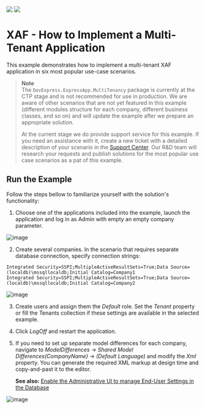 <!-- default badges list -->
[![](https://img.shields.io/badge/Open_in_DevExpress_Support_Center-FF7200?style=flat-square&logo=DevExpress&logoColor=white)](https://supportcenter.devexpress.com/ticket/details/T1143380)
[![](https://img.shields.io/badge/📖_How_to_use_DevExpress_Examples-e9f6fc?style=flat-square)](https://docs.devexpress.com/GeneralInformation/403183)
<!-- default badges end -->

# XAF - How to Implement a Multi-Tenant Application

This example demonstrates how to implement a multi-tenant XAF application in six most popular use-case scenarios. 

> **Note**  
> The `DevExpress.ExpressApp.MultiTenancy` package is currently at the CTP stage and is not recommended for use in production. We are aware of other scenarios that are not yet featured in this example (different modules structure for each company, different business classes, and so on) and will update the example after we prepare an appropriate solution. 
>
> At the current stage we do provide support service for this example. If you need an assistance with it, create a new ticket with a detailed description of your scenario in the [Support Center](https://supportcenter.devexpress.com/). Our R&D team will research your requests and publish solutions for the most popular use case scenarios as a pat of this example.

## Run the Example

Follow the steps bellow to familiarize yourself with the solution's functionality:

1. Choose one of the applications included into the example, launch the application and log in as Admin with empty an empty company parameter.

![image](https://user-images.githubusercontent.com/39731874/214006275-2675b9a2-64d6-4d9f-845b-03737256a33f.png)


2. Create several companies. In the scenario that requires separate database connection, specify connection strings:

```
Integrated Security=SSPI;MultipleActiveResultSets=True;Data Source=(localdb)\mssqllocaldb;Initial Catalog=Company1
Integrated Security=SSPI;MultipleActiveResultSets=True;Data Source=(localdb)\mssqllocaldb;Initial Catalog=Company2
```

![image](https://user-images.githubusercontent.com/39731874/214006416-b8ea9832-0e7e-4ab0-bc1a-a0c17116906a.png)

3. Create users and assign them the _Default_ role. Set the _Tenant_ property or fill the Tenants collection if these settings are available in the selected example.

4. Click _LogOff_ and restart the application.

5. If you need to set up separate model differences for each company, navigate to _ModelDifferences_ -> _Shared Model Differences(CompanyName)_ -> _(Default Language)_ and modify the _Xml_ property. You can generate the required XML markup at design time and copy-and-past it to the editor.

   **See also:** [Enable the Administrative UI to manage End-User Settings in the Database](https://docs.devexpress.com/eXpressAppFramework/113704/ui-construction/application-model-ui-settings-storage/application-model-storages/enable-the-administrative-ui-for-managing-users-model-differences)

![image](https://user-images.githubusercontent.com/39731874/214009179-5d207892-94e2-449b-ba4e-439052f27505.png)


